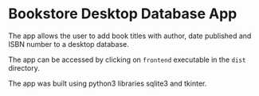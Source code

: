 <h1>Bookstore Desktop Database App</h1>

The app allows the user to add book titles with author, date published and ISBN number to a desktop database.

The app can be accessed by clicking on `frontend` executable in the `dist` directory.

The app was built using python3 libraries sqlite3 and tkinter.

